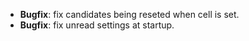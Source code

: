 - **Bugfix**: fix candidates being reseted when cell is set.
- **Bugfix**: fix unread settings at startup.
